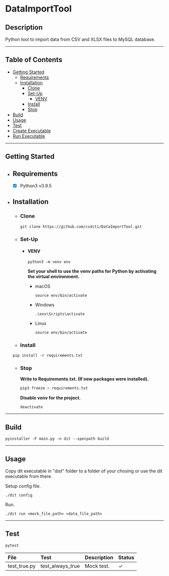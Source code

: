 # DataImportTool

## Description

Python tool to import data from CSV and XLSX files to MySQL database.

---

## Table of Contents

- [Getting Started](#getting-started)
  - [Requirements](#requirements)
  - [Installation](#installation)
    - [Clone](#clone)
    - [Set-Up](#set-up)
      - [VENV](#venv)
    - [Install](#install)
    - [Stop](#stop)
- [Build](#build)
- [Usage](#usage)
- [Test](#test)
- [Create Executable](#create-executable)
- [Run Executable](#run-executable)

---

## Getting Started

- ## Requirements

  - [x] Python3 v3.9.5

- ## Installation

  - ### Clone

    ```shell
    git clone https://github.com/csdcti/DataImportTool.git
    ```

  - ### Set-Up

    - #### VENV

      ```shell
      python3 -m venv env
      ```

      **Set your shell to use the venv paths for Python by activating the virtual environment.**

      - macOS

        ```shell
        source env/bin/activate
        ```

      - Windows

        ```shell
        .\env\Scripts\activate
        ```

      - Linux
        ```shell
        source env/bin/activate
        ```

  - ### Install

  ```python3
  pip install -r requirements.txt
  ```

  - ### Stop

    **Write to Requirements.txt. (If new packages were installed).**

    ```python
    pip3 freeze > requirements.txt
    ```

    **Disable venv for the project.**

    ```shell
    deactivate
    ```

---

## Build

```shell
pyinstaller -F main.py -n dit --specpath build
```

---

## Usage

Copy dit executable in \"dist\" folder to a folder of your chosing or use the dit executable from there.

Setup config file.

```shell
./dit config
```

Run.

```shell
./dit run <mock_file_path> <data_file_path>
```

---

## Test

```shell
pytest
```

| File         | Test             | Description | Status   |
| :----------- | :--------------- | :---------- | :------- |
| test_true.py | test_always_true | Mock test.  | &#10003; |
